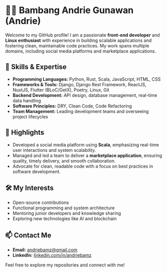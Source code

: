# 👨‍💻 Bambang Andrie Gunawan (Andrie)

Welcome to my GitHub profile! I am a passionate **front-end developer** and **Linux enthusiast** with experience in building scalable applications and fostering clean, maintainable code practices. My work spans multiple domains, including social media platforms and marketplace applications.

## 🚀 Skills & Expertise

- **Programming Languages:** Python, Rust, Scala, JavaScript, HTML, CSS
- **Frameworks & Tools:** Django, Django Rest Framework, ReactJS, NuxtJS, Flutter (BLoC/GetX), Poetry, Linux, Git
- **Backend Development:** API design, database management, real-time data handling
- **Software Principles:** DRY, Clean Code, Code Refactoring
- **Team Management:** Leading development teams and overseeing project lifecycles

## 🌟 Highlights

- Developed a social media platform using **Scala**, emphasizing real-time user interactions and system scalability.
- Managed and led a team to deliver a **marketplace application**, ensuring quality, timely delivery, and smooth collaboration.
- Advocate for clean, readable code with a focus on best practices in software development.

## 🛠️ My Interests

- Open-source contributions
- Functional programming and system architecture
- Mentoring junior developers and knowledge sharing
- Exploring new technologies like AI and blockchain

## 📫 Contact Me

- **Email:** andriebamz@gmail.com
- **LinkedIn:** [linkedin.com/in/andriebamz](#)

Feel free to explore my repositories and connect with me!

